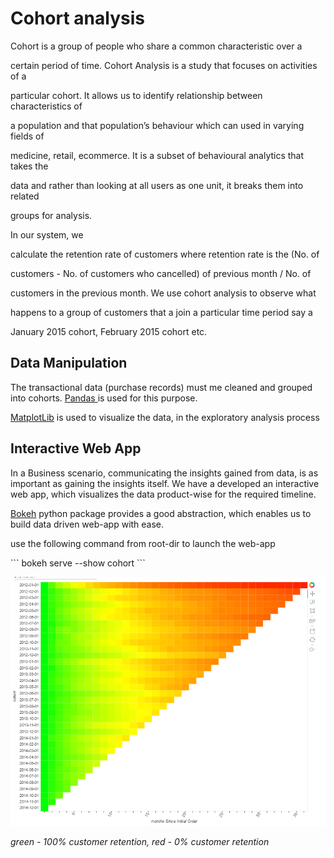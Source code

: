 

<h1>Cohort analysis </h1>

<p> Cohort is a group of people who share a common characteristic over a

certain period of time. Cohort Analysis is a study that focuses on activities of a

particular cohort. It allows us to identify relationship between characteristics of

a population and that population’s behaviour which can used in varying fields of

medicine, retail, ecommerce. It is a subset of behavioural analytics that takes the

data and rather than looking at all users as one unit, it breaks them into related

groups for analysis. </p>

<p> In our system, we

calculate the retention rate of customers where retention rate is the (No. of

customers - No. of customers who cancelled) of previous month / No. of

customers in the previous month. We use cohort analysis to observe what

happens to a group of customers that a join a particular time period say a

January 2015 cohort, February 2015 cohort etc. </p>

<h2>Data Manipulation </h2>

<p> The transactional data (purchase records) must me cleaned and grouped into cohorts. <a href="http://pandas.pydata.org/">Pandas </a> is used for this purpose.
<p><a href="http://matplotlib.org/">MatplotLib</a> is used to visualize the data, in the exploratory analysis process </p>

<h2>Interactive Web App </h2>
<p> In a Business scenario, communicating the insights gained from data, is as important as gaining the insights itself. We have a developed an interactive web app, which visualizes the data product-wise for the required timeline. </p>

<p><a href="http://bokeh.pydata.org/en/latest/">Bokeh</a> python package provides a good abstraction, which enables us to build data driven web-app with ease.

<p>use the following command from root-dir to launch the web-app </p>
```
bokeh serve --show cohort
```

![alt tag](https://github.com/gautham20/cohort-analysis/blob/master/cohort/data/results.png)

<p><i> green - 100% customer retention, red - 0% customer retention </i></p>
